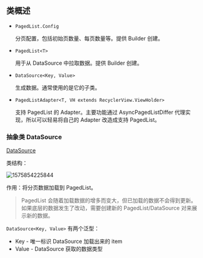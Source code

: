 ## 类概述

* `PagedList.Config`

  分页配置，包括初始页数量、每页数量等。提供 Builder 创建。

* `PagedList<T>`

  用于从 DataSource 中拉取数据。提供 Builder 创建。

* `DataSource<Key, Value>`

  生成数据。通常使用的是它的子类。

* `PagedListAdapter<T, VH extends RecyclerView.ViewHolder>`

  支持 PagedList 的 Adapter。主要功能通过 AsyncPagedListDiffer 代理实现，所以可以轻易将自己的 Adapter 改造成支持 PagedList。



### 抽象类 DataSource

[DataSource](https://developer.android.com/reference/androidx/paging/DataSource)

类结构：

![1575854225844](http://tvax2.sinaimg.cn/large/6d32baf5gy1g9q7tht4v4j20ol06ywf7.jpg)

作用：将分页数据加载到 PagedList。

>  PagedList 会随着加载数据的增多而变大，但已加载的数据不会得到更新。如果底层的数据发生了改动，需要创建新的 PagedList/DataSource 对来展示新的数据。

`DataSource<Key, Value>` 有两个泛型：

* Key - 唯一标识 DataSource 加载出来的 item
* Value - DataSource 获取的数据类型
